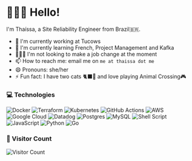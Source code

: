 # 🙋🏻‍♀️ Hello!
I'm Thaíssa, a Site Reliability Engineer from Brazil🇧🇷.

- 🔭  I'm currently working at Tucows
- 🌱  I'm currently learning French, Project Management and Kafka
- 🙅🏻‍♀️  I'm not looking to make a job change at the moment
- 📫  How to reach me: email me on `me at thaissa dot me`
- 😄  Pronouns: she/her
- ⚡   Fun fact: I have two cats 🐈‍⬛🐖 and love playing Animal Crossing🎮

### 💻 Technologies

![Docker](https://img.shields.io/badge/docker-%230db7ed.svg?style=flat-square&logo=docker&logoColor=white)
![Terraform](https://img.shields.io/badge/terraform-%235835CC.svg?style=flat-square&logo=terraform&logoColor=white)
![Kubernetes](https://img.shields.io/badge/kubernetes-%23326ce5.svg?style=flat-square&logo=kubernetes&logoColor=white)
![GitHub Actions](https://img.shields.io/badge/github%20actions-%232671E5.svg?style=flat-square&logo=githubactions&logoColor=white)
![AWS](https://img.shields.io/badge/AWS-%23FF9900.svg?style=flat-square&logo=amazon-aws&logoColor=white)
![Google Cloud](https://img.shields.io/badge/GoogleCloud-%234285F4.svg?style=flat-square&logo=google-cloud&logoColor=white)
![Datadog](https://img.shields.io/badge/datadog-%23632CA6.svg?style=flat-square&logo=datadog&logoColor=white)
![Postgres](https://img.shields.io/badge/postgres-%23316192.svg?style=flat-square&logo=postgresql&logoColor=white)
![MySQL](https://img.shields.io/badge/mysql-%2300f.svg?style=flat-square&logo=mysql&logoColor=white)
![Shell Script](https://img.shields.io/badge/shell_script-%23121011.svg?style=flat-square&logo=gnu-bash&logoColor=white)
![JavaScript](https://img.shields.io/badge/javascript-%23323330.svg?style=flat-square&logo=javascript&logoColor=%23F7DF1E)
![Python](https://img.shields.io/badge/python-3670A0?style=flat-square&logo=python&logoColor=ffdd54)
![Go](https://img.shields.io/badge/go-%2300ADD8.svg?style=flat-square&logo=go&logoColor=white)




### 🚪 Visitor Count

![Visitor Count](https://profile-counter.glitch.me/tfalbo/count.svg) 





